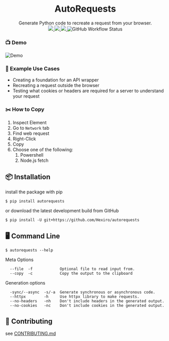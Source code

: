 <h1 align=center>AutoRequests</h1>
<p align=center>
  <span>Generate Python code to recreate a request from your browser.</span>
  <br>

  <a title="PyPI - Version" href="https://pypi.org/project/autorequests/" target="_blank">
    <img src="https://img.shields.io/pypi/v/autorequests?color=390099&style=for-the-badge"/>
  </a>

  <a title="PyPI - Python Version" href="https://www.python.org/downloads/" target="_blank">
     <img src="https://img.shields.io/pypi/pyversions/autorequests?color=B80068&style=for-the-badge&logo=python&logoColor=fff"/>
  </a>

  <a title="License - MIT" href="LICENSE" target="_blank">
    <img src="https://img.shields.io/github/license/Hexiro/autorequests?style=for-the-badge&color=390099&labelColor=474747">
  </a>

  <img alt="GitHub Workflow Status" src="https://img.shields.io/github/actions/workflow/status/hexiro/autorequests/tests.yaml?branch=main&logo=github&style=for-the-badge&label=tests">
  
  <br>
</p>

### 📺 Demo

<img alt="Demo" src="https://user-images.githubusercontent.com/42787085/191134993-85750fc2-b13e-4e70-939b-2dcc2f1785b2.gif"/>

### 💼 Example Use Cases

- Creating a foundation for an API wrapper
- Recreating a request outside the browser
- Testing what cookies or headers are required for a server to understand your request

### ✂️ How to Copy

1. Inspect Element
2. Go to `Network` tab
3. Find web request
4. Right-Click
5. Copy
6. Choose one of the following:
   1. Powershell
   2. Node.js fetch

## 📦 Installation

install the package with pip

```
$ pip install autorequests
```

or download the latest development build from GitHub

```
$ pip install -U git+https://github.com/Hexiro/autorequests
```

## 🖥️ Command Line

```console
$ autorequests --help
```

Meta Options

```console
  --file  -f            Optional file to read input from.
  --copy  -c            Copy the output to the clipboard
```

Generation options

```console
  -sync/--async  -s/-a  Generate synchronous or asynchronous code.
  --httpx        -h     Use httpx library to make requests.
  --no-headers   -nh    Don't include headers in the generated output.
  --no-cookies   -nc    Don't include cookies in the generated output.
```

## 🐞 Contributing

see [CONTRIBUTING.md](./CONTRIBUTING.md)
